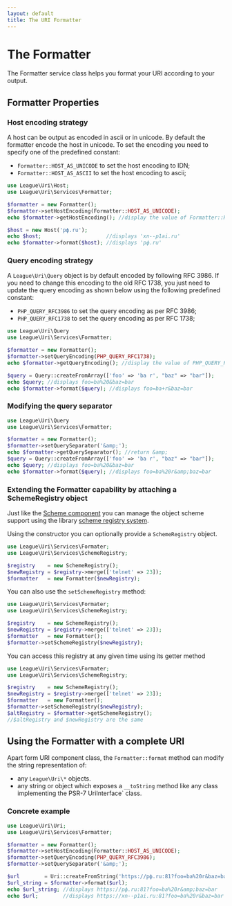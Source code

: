 ```yaml
---
layout: default
title: The URI Formatter
---
```


# The Formatter

The Formatter service class helps you format your URI according to your output.

## Formatter Properties

### Host encoding strategy

A host can be output as encoded in ascii or in unicode. By default the formatter encode the host in unicode. To set the encoding you need to specify one of the predefined constant:

- `Formatter::HOST_AS_UNICODE` to set the host encoding to IDN;
- `Formatter::HOST_AS_ASCII`   to set the host encoding to ascii;

~~~php
use League\Uri\Host;
use League\Uri\Services\Formatter;

$formatter = new Formatter();
$formatter->setHostEncoding(Formatter::HOST_AS_UNICODE);
echo $formatter->getHostEncoding(); //display the value of Formatter::HOST_AS_ASCII

$host = new Host('рф.ru');
echo $host;                     //displays 'xn--p1ai.ru'
echo $formatter->format($host); //displays 'рф.ru'
~~~

### Query encoding strategy

A `League\Uri\Query` object is by default encoded by following RFC 3986. If you need to change this encoding to the old RFC 1738, you just need to update the query encoding as shown below using the following predefined constant:

- `PHP_QUERY_RFC3986` to set the query encoding as per RFC 3986;
- `PHP_QUERY_RFC1738` to set the query encoding as per RFC 1738;

~~~php
use League\Uri\Query
use League\Uri\Services\Formatter;

$formatter = new Formatter();
$formatter->setQueryEncoding(PHP_QUERY_RFC1738);
echo $formatter->getQueryEncoding(); //display the value of PHP_QUERY_RFC1738;

$query = Query::createFromArray(['foo' => 'ba r', "baz" => "bar"]);
echo $query; //displays foo=ba%20&baz=bar
echo $formatter->format($query); //displays foo=ba+r&baz=bar
~~~

### Modifying the query separator

~~~php
use League\Uri\Query
use League\Uri\Services\Formatter;

$formatter = new Formatter();
$formatter->setQuerySeparator('&amp;');
echo $formatter->getQuerySeparator(); //return &amp;
$query = Query::createFromArray(['foo' => 'ba r', "baz" => "bar"]);
echo $query; //displays foo=ba%20&baz=bar
echo $formatter->format($query); //displays foo=ba%20r&amp;baz=bar
~~~

### Extending the Formatter capability by attaching a SchemeRegistry object

Just like the [Scheme component](/4.0/components/scheme/) you can manage the object scheme support using the library [scheme registry system](/4.0/services/scheme-registration/).

Using the constructor you can optionally provide a `SchemeRegistry` object.

~~~php
use League\Uri\Services\Formater;
use League\Uri\Services\SchemeRegistry;

$registry    = new SchemeRegistry();
$newRegistry = $registry->merge(['telnet' => 23]);
$formatter   = new Formatter($newRegistry);
~~~

You can also use the `setSchemeRegistry` method:

~~~php
use League\Uri\Services\Formater;
use League\Uri\Services\SchemeRegistry;

$registry    = new SchemeRegistry();
$newRegistry = $registry->merge(['telnet' => 23]);
$formatter   = new Formatter();
$formatter->setSchemeRegistry($newRegistry);
~~~

You can access this registry at any given time using its getter method

~~~php
use League\Uri\Services\Formater;
use League\Uri\Services\SchemeRegistry;

$registry    = new SchemeRegistry();
$newRegistry = $registry->merge(['telnet' => 23]);
$formatter   = new Formatter();
$formatter->setSchemeRegistry($newRegistry);
$altRegistry = $formatter->getSchemeRegistry();
//$altRegistry and $newRegistry are the same
~~~

## Using the Formatter with a complete URI

Apart form URI component class, the `Formatter::format` method can modify the string representation of:

- any `League\Uri\*` objects.
- any string or object which exposes a `__toString` method like any class implementing the PSR-7 UriInterface` class.

### Concrete example

~~~php
use League\Uri\Uri;
use League\Uri\Services\Formatter;

$formatter = new Formatter();
$formatter->setHostEncoding(Formatter::HOST_AS_UNICODE);
$formatter->setQueryEncoding(PHP_QUERY_RFC3986);
$formatter->setQuerySeparator('&amp;');

$url        = Uri::createFromString('https://рф.ru:81?foo=ba%20r&baz=bar');
$url_string = $formatter->format($url);
echo $url_string; //displays https://рф.ru:81?foo=ba%20r&amp;baz=bar
echo $url;        //displays https://xn--p1ai.ru:81?foo=ba%20r&baz=bar
~~~